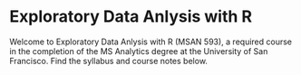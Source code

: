 # Exploratory Data Anlysis with R
Welcome to Exploratory Data Anlysis with R (MSAN 593), a required course in the completion of the MS Analytics degree at the University of San Francisco. Find the syllabus and course notes below.
